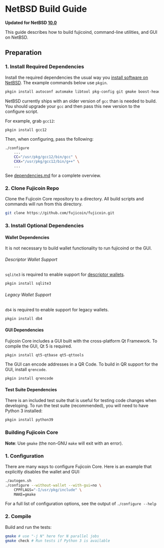 # NetBSD Build Guide

**Updated for NetBSD [10.0](https://netbsd.org/releases/formal-10/NetBSD-10.0.html)**

This guide describes how to build fujicoind, command-line utilities, and GUI on NetBSD.

## Preparation

### 1. Install Required Dependencies

Install the required dependencies the usual way you [install software on NetBSD](https://www.netbsd.org/docs/guide/en/chap-boot.html#chap-boot-pkgsrc).
The example commands below use `pkgin`.

```bash
pkgin install autoconf automake libtool pkg-config git gmake boost-headers libevent

```

NetBSD currently ships with an older version of `gcc` than is needed to build. You should upgrade your `gcc` and then pass this new version to the configure script.

For example, grab `gcc12`:
```
pkgin install gcc12
```

Then, when configuring, pass the following:
```bash
./configure
    ...
    CC="/usr/pkg/gcc12/bin/gcc" \
    CXX="/usr/pkg/gcc12/bin/g++" \
    ...
```

See [dependencies.md](dependencies.md) for a complete overview.

### 2. Clone Fujicoin Repo

Clone the Fujicoin Core repository to a directory. All build scripts and commands will run from this directory.

```bash
git clone https://github.com/fujicoin/fujicoin.git
```

### 3. Install Optional Dependencies

#### Wallet Dependencies

It is not necessary to build wallet functionality to run fujicoind or the GUI.

###### Descriptor Wallet Support

`sqlite3` is required to enable support for [descriptor wallets](https://github.com/bitcoin/bitcoin/blob/master/doc/descriptors.md).

```bash
pkgin install sqlite3
```

###### Legacy Wallet Support

`db4` is required to enable support for legacy wallets.

```bash
pkgin install db4
```

#### GUI Dependencies

Fujicoin Core includes a GUI built with the cross-platform Qt Framework. To compile the GUI, Qt 5 is required.

```bash
pkgin install qt5-qtbase qt5-qttools
```

The GUI can encode addresses in a QR Code. To build in QR support for the GUI, install `qrencode`.

```bash
pkgin install qrencode
```

#### Test Suite Dependencies

There is an included test suite that is useful for testing code changes when developing.
To run the test suite (recommended), you will need to have Python 3 installed:

```bash
pkgin install python39
```

### Building Fujicoin Core

**Note**: Use `gmake` (the non-GNU `make` will exit with an error).


### 1. Configuration

There are many ways to configure Fujicoin Core. Here is an example that
explicitly disables the wallet and GUI:

```bash
./autogen.sh
./configure --without-wallet --with-gui=no \
    CPPFLAGS="-I/usr/pkg/include" \
    MAKE=gmake
```

For a full list of configuration options, see the output of `./configure --help`

### 2. Compile

Build and run the tests:

```bash
gmake # use "-j N" here for N parallel jobs
gmake check # Run tests if Python 3 is available
```

